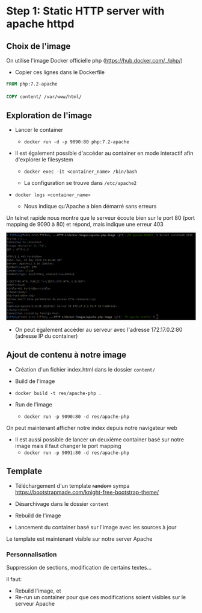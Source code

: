 # Step 1: Static HTTP server with apache httpd

## Choix de l'image

On utilise l'image Docker officielle php (https://hub.docker.com/_/php/)

- Copier ces lignes dans le Dockerfile

```dockerfile
FROM php:7.2-apache

COPY content/ /var/www/html/
```

## Exploration de l'image

- Lancer le container
  - `docker run -d -p 9090:80 php:7.2-apache`

- Il est également possible d'accéder au container en mode interactif afin d'explorer le filesystem

  - `docker exec -it <container_name> /bin/bash` 

  - La configuration se trouve dans `/etc/apache2`

- `docker logs <container_name>` 
  - Nous indique qu'Apache a bien démarré sans erreurs

Un telnet rapide nous montre que le serveur écoute bien sur le port 80 (port mapping de 9090 à 80) et répond, mais indique une erreur 403

![](images/telnet403.png)

- On peut également accéder au serveur avec l'adresse 172.17.0.2:80 (adresse IP du container)

## Ajout de contenu à notre image

- Création d'un fichier index.html dans le dossier `content/`

- Build de l'image
  
- `docker build -t res/apache-php .`
  
- Run de l'image
  - `docker run -p 9090:80 -d res/apache-php`

    

On peut maintenant afficher notre index depuis notre navigateur web

- Il est aussi possible de lancer un deuxième container basé sur notre image mais il faut changer le port mapping
  - `docker run -p 9091:80 -d res/apache-php`

## Template

- Téléchargement d'un template ~~random~~ sympa https://bootstrapmade.com/knight-free-bootstrap-theme/

- Désarchivage dans le dossier `content`
- Rebuild de l'image
- Lancement du container basé sur l'image avec les sources à jour

Le template est maintenant visible sur notre server Apache

### Personnalisation

Suppression de sections, modification de certains textes...

Il faut: 

- Rebuild l'image, et 
- Re-run un container pour que ces modifications soient visibles sur le serveur Apache

